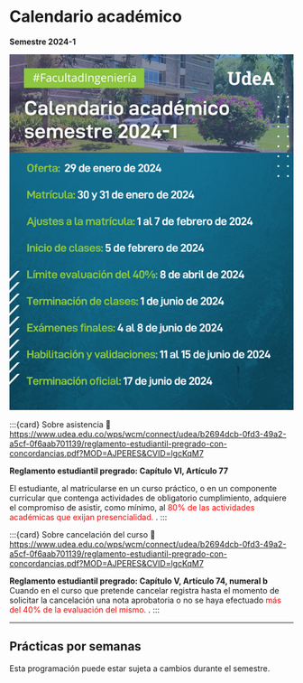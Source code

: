 # Calendario académico

**Semestre 2024-1**

![calendario](/contenido/imgs/Calendario.png)

:::{card} Sobre asistencia
:link: https://www.udea.edu.co/wps/wcm/connect/udea/b2694dcb-0fd3-49a2-a5cf-0f6aab701139/reglamento-estudiantil-pregrado-con-concordancias.pdf?MOD=AJPERES&CVID=lgcKqM7

**Reglamento estudiantil pregrado: Capítulo VI, Artículo 77**

El estudiante, al matricularse en un curso práctico, o en un componente curricular que contenga actividades de obligatorio cumplimiento, adquiere el compromiso de asistir, como mínimo, al <span style="color:red">80% de las actividades académicas que exijan presencialidad.  </span>.
:::

:::{card} Sobre cancelación del curso
:link: https://www.udea.edu.co/wps/wcm/connect/udea/b2694dcb-0fd3-49a2-a5cf-0f6aab701139/reglamento-estudiantil-pregrado-con-concordancias.pdf?MOD=AJPERES&CVID=lgcKqM7

**Reglamento estudiantil pregrado: Capítulo V, Artículo 74, numeral b**
Cuando en el curso que pretende cancelar registra hasta el momento de solicitar la cancelación una nota aprobatoria o no se haya efectuado <span style="color:red">más del 40% de la evaluación del mismo.  </span>.
:::


---

## Prácticas por semanas

Esta programación puede estar sujeta a cambios durante el semestre.

